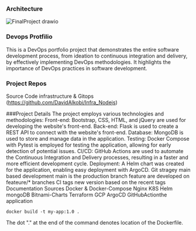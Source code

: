 ### Architecture
![FinalProject drawio](https://github.com/DavidAlkobi/Nodejs-App/assets/136454939/3c45eebd-8dd8-4500-ba00-95bbd227b0b5)

### Devops Protfilio
This is a DevOps portfolio project that demonstrates the entire software development process, from ideation to continuous integration and delivery, by effectively implementing DevOps methodologies. It highlights the importance of DevOps practices in software development.

### Project Repos
Source Code
infrastructure & Gitops (https://github.com/DavidAlkobi/Infra_Nodejs)

###Project Details
The project employs various technologies and methodologies:
Front-end: Bootstrap, CSS, HTML, and jQuery are used for developing the website's front-end.
Back-end: Flask is used to create a REST API to connect with the website's front-end.
Database: MongoDB is used to store and manage data in the application.
Testing: Docker Compose with Pytest is employed for testing the application, allowing for early detection of potential issues.
CI/CD: GitHub Actions are used to automate the Continuous Integration and Delivery processes, resulting in a faster and more efficient development cycle.
Deployment: A Helm chart was created for the application, enabling easy deployment with ArgoCD.
Git stragey
main based development
main is the production branch
feature are developed on feateure/* branches
CI tags new version based on the recent tags
Documentation Sources
Docker & Docker-Compose
Nginx
K8S
Helm
mongoDB
Bitnami-Charts
Terraform
GCP
ArgoCD
GitHubActionthe application

    docker build -t my-app:1.0 .       
    
The dot "." at the end of the command denotes location of the Dockerfile.


